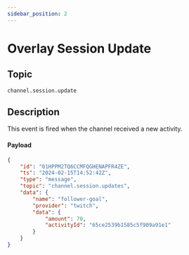 ```yaml
---
sidebar_position: 2
---
```

# Overlay Session Update

## Topic

`channel.session.update`

## Description

This event is fired when the channel received a new activity.

#### Payload

```json
{
    "id": "01HPPM2TQ6CCMFQGHENAPFR4ZE",
    "ts": "2024-02-15T14:52:42Z",
    "type": "message",
    "topic": "channel.session.updates",
    "data": {
        "name": "follower-goal",
        "provider": "twitch",
        "data": {
            "amount": 70,
            "activityId": "65ce2539b1585c5f909a91e1"
        }
    }
}
```
